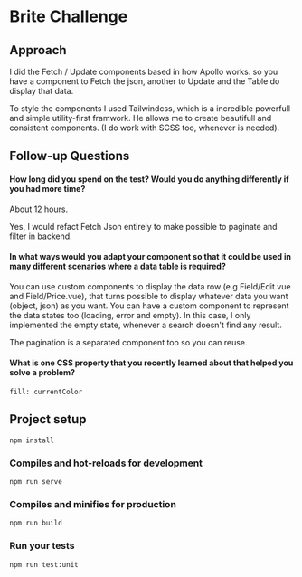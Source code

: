 # Brite Challenge

## Approach

I did the Fetch / Update components based in how Apollo works. so you have a component to Fetch the json, another to Update and the Table do display that data.

To style the components I used Tailwindcss, which is a incredible powerfull and simple utility-first framwork. He allows me to create beautifull and consistent components. (I do work with SCSS too, whenever is needed).

## Follow-up Questions

#### How long did you spend on the test? Would you do anything differently if you had more time?

About 12 hours.

Yes, I would refact Fetch Json entirely to make possible to paginate and filter in backend.

#### In what ways would you adapt your component so that it could be used in many different scenarios where a data table is required?

You can use custom components to display the data row (e.g Field/Edit.vue and Field/Price.vue), that turns possible to display whatever data you want (object, json) as you want.
You can have a custom component to represent the data states too (loading, error and empty). In this case, I only implemented the empty state, whenever a search doesn't find any result.

The pagination is a separated component too so you can reuse.


#### What is one CSS property that you recently learned about that helped you solve a problem?

`fill: currentColor`

## Project setup
```
npm install
```

### Compiles and hot-reloads for development
```
npm run serve
```

### Compiles and minifies for production
```
npm run build
```

### Run your tests
```
npm run test:unit
```
